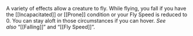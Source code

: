 A variety of effects allow a creature to fly. While flying, you fall if you have the [[Incapacitated]] or [[Prone]] condition or your Fly Speed is reduced to 0. You can stay aloft in those circumstances if you can hover. _See also_ “[[Falling]]” and “[[Fly Speed]]”.